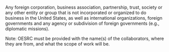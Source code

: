 Any foreign corporation, business association, partnership, trust, society or any other entity or group that is not incorporated or organized to do business in the United States, as well as international organizations, foreign governments and any agency or subdivision of foreign governments (e.g., diplomatic missions).

Note: OESRC must be provided with the name(s) of the collaborators, where they are from, and what the scope of work will be. 
